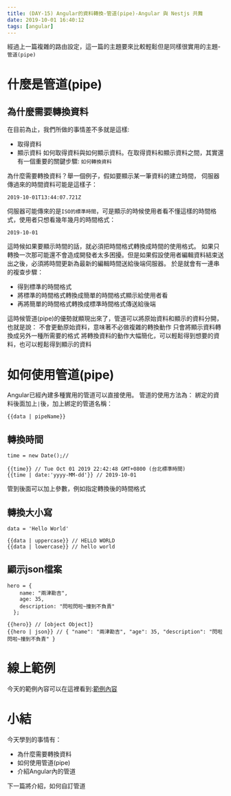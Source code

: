 ```yaml
---
title: (DAY-15) Angular的資料轉換-管道(pipe)-Angular 與 Nestjs 共舞
date: 2019-10-01 16:40:12
tags: [angular]
---
```

經過上一篇複雜的路由設定，這一篇的主題要來比較輕鬆但是同樣很實用的主題-`管道(pipe)`

# 什麼是管道(pipe)
## 為什麼需要轉換資料
在目前為止，我們所做的事情差不多就是這樣:
- 取得資料
- 顯示資料
如何取得資料與如何顯示資料。在取得資料和顯示資料之間，其實還有一個重要的關鍵步驟:
`如何轉換資料`

為什麼需要轉換資料？舉一個例子，假如要顯示某一筆資料的建立時間，
伺服器傳過來的時間資料可能是這樣子：
```
2019-10-01T13:44:07.721Z
```
伺服器可能傳來的是`ISO的標準時間`，可是顯示的時候使用者看不懂這樣的時間格式，使用者只想看幾年幾月的時間格式：
```
2019-10-01
```
這時候如果要顯示時間的話，就必須把時間格式轉換成時間的使用格式。
如果只轉換一次那可能還不會造成開發者太多困擾。但是如果假設使用者編輯資料結束送出之後，必須將時間更新為最新的編輯時間送給後端伺服器。
於是就會有一連串的複查步驟：
- 得到標準的時間格式
- 將標準的時間格式轉換成簡單的時間格式顯示給使用者看
- 再將簡單的時間格式轉換成標準時間格式傳送給後端

這時候管道(pipe)的優勢就顯現出來了，管道可以將原始資料和顯示的資料分開，也就是說：
不會更動原始資料，意味著不必做複雜的轉換動作
只會將顯示資料轉換成另外一種所需要的格式
將轉換資料的動作大幅簡化，可以輕鬆得到想要的資料，也可以輕鬆得到顯示的資料

# 如何使用管道(pipe)
Angular已經內建多種實用的管道可以直接使用。
管道的使用方法為：
綁定的資料後面加上`|`後，加上綁定的管道名稱：
```
{{data | pipeName}}
```
## 轉換時間
```
time = new Date();//
```
```
{{time}} // Tue Oct 01 2019 22:42:48 GMT+0800 (台北標準時間)
{{time | date:'yyyy-MM-dd'}} // 2019-10-01
```
管到後面可以加上參數，例如指定轉換後的時間格式

## 轉換大小寫
```
data = 'Hello World'
```
```
{{data | uppercase}} // HELLO WORLD
{{data | lowercase}} // hello world
```
## 顯示json檔案
```
hero = {
    name: "兩津勘吉",
    age: 35,
    description: "閃啦閃啦~撞到不負責"
  };
```
```
{{hero}} // [object Object]}
{{hero | json}} // { "name": "兩津勘吉", "age": 35, "description": "閃啦閃啦~撞到不負責" }
```

# 線上範例
今天的範例內容可以在這裡看到:[範例內容](https://stackblitz.com/edit/angular-iron-jason-d14)

# 小結
今天學到的事情有：
- 為什麼需要轉換資料
- 如何使用管道(pipe)
- 介紹Angular內的管道

下一篇將介紹，如何自訂管道

